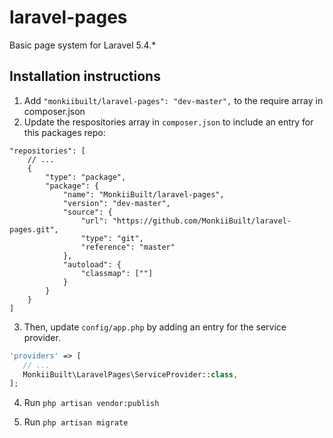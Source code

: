 # laravel-pages
Basic page system for Laravel 5.4.*

## Installation instructions

1. Add ```"monkiibuilt/laravel-pages": "dev-master",``` to the require array in composer.json
2. Update the respositories array in ```composer.json``` to include an entry for this packages repo:
```
"repositories": [
    // ...
    {
        "type": "package",
        "package": {
            "name": "MonkiiBuilt/laravel-pages",
            "version": "dev-master",
            "source": {
                "url": "https://github.com/MonkiiBuilt/laravel-pages.git",
                "type": "git",
                "reference": "master"
            },
            "autoload": {
                "classmap": [""]
            }
        }
    }
]
```

3. Then, update `config/app.php` by adding an entry for the service provider.
   
```php
'providers' => [
   // ...
   MonkiiBuilt\LaravelPages\ServiceProvider::class,
];
```

4. Run ```php artisan vendor:publish```

5. Run ```php artisan migrate```

